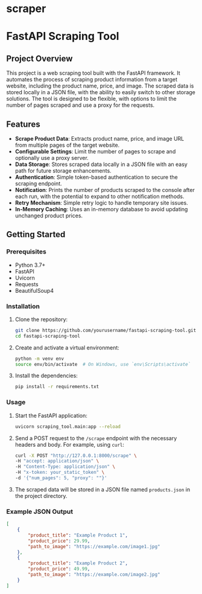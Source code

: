 # scraper

# FastAPI Scraping Tool

## Project Overview

This project is a web scraping tool built with the FastAPI framework. It automates the process of scraping product information from a target website, including the product name, price, and image. The scraped data is stored locally in a JSON file, with the ability to easily switch to other storage solutions. The tool is designed to be flexible, with options to limit the number of pages scraped and use a proxy for the requests.

## Features

- **Scrape Product Data**: Extracts product name, price, and image URL from multiple pages of the target website.
- **Configurable Settings**: Limit the number of pages to scrape and optionally use a proxy server.
- **Data Storage**: Stores scraped data locally in a JSON file with an easy path for future storage enhancements.
- **Authentication**: Simple token-based authentication to secure the scraping endpoint.
- **Notification**: Prints the number of products scraped to the console after each run, with the potential to expand to other notification methods.
- **Retry Mechanism**: Simple retry logic to handle temporary site issues.
- **In-Memory Caching**: Uses an in-memory database to avoid updating unchanged product prices.

## Getting Started

### Prerequisites

- Python 3.7+
- FastAPI
- Uvicorn
- Requests
- BeautifulSoup4

### Installation

1. Clone the repository:
    ```bash
    git clone https://github.com/yourusername/fastapi-scraping-tool.git
    cd fastapi-scraping-tool
    ```

2. Create and activate a virtual environment:
    ```bash
    python -m venv env
    source env/bin/activate  # On Windows, use `env\Scripts\activate`
    ```

3. Install the dependencies:
    ```bash
    pip install -r requirements.txt
    ```

### Usage

1. Start the FastAPI application:
    ```bash
    uvicorn scraping_tool.main:app --reload
    ```

2. Send a POST request to the `/scrape` endpoint with the necessary headers and body. For example, using `curl`:
    ```bash
    curl -X POST "http://127.0.0.1:8000/scrape" \
    -H "accept: application/json" \
    -H "Content-Type: application/json" \
    -H "x-token: your_static_token" \
    -d '{"num_pages": 5, "proxy": ""}'
    ```

3. The scraped data will be stored in a JSON file named `products.json` in the project directory.

### Example JSON Output

```json
[
    {
        "product_title": "Example Product 1",
        "product_price": 29.99,
        "path_to_image": "https://example.com/image1.jpg"
    },
    {
        "product_title": "Example Product 2",
        "product_price": 49.99,
        "path_to_image": "https://example.com/image2.jpg"
    }
]
